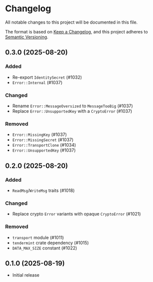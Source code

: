 # Changelog
All notable changes to this project will be documented in this file.

The format is based on [Keep a Changelog](https://keepachangelog.com/en/1.0.0/),
and this project adheres to [Semantic Versioning](https://semver.org/spec/v2.0.0.html).

## 0.3.0 (2025-08-20)
### Added
- Re-export `IdentitySecret` (#1032)
- `Error::Internal` (#1037)

### Changed
- Rename `Error::MessageOversized` to `MessageTooBig` (#1037)
- Replace `Error::UnsupportedKey` with a `CryptoError` (#1037)

### Removed
- `Error::MissingKey` (#1037)
- `Error::MissingSecret` (#1037)
- `Error::TransportClone` (#1034)
- `Error::UnsupportedKey` (#1037)

## 0.2.0 (2025-08-20)
### Added
- `ReadMsg`/`WriteMsg` traits (#1018)

### Changed
- Replace crypto `Error` variants with opaque `CryptoError` (#1021)

### Removed
- `transport` module (#1011)
- `tendermint` crate dependency (#1015)
- `DATA_MAX_SIZE` constant (#1022)

## 0.1.0 (2025-08-19)
- Initial release
